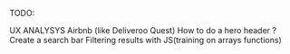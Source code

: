 TODO:

UX ANALYSYS Airbnb (like Deliveroo Quest)
How to do a hero header ?
Create a search bar
Filtering results with JS(training on arrays functions)
